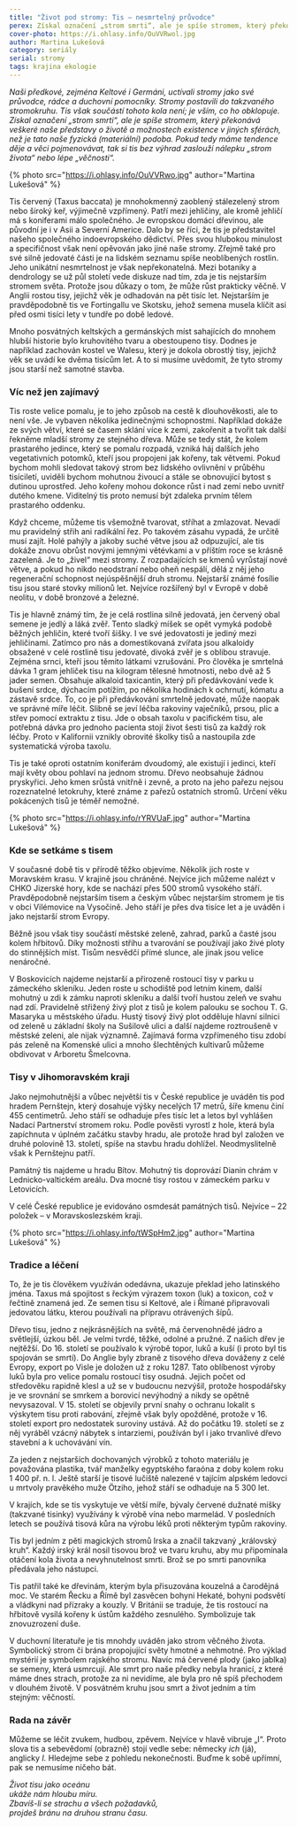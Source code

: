 ```yaml
---
title: "Život pod stromy: Tis – nesmrtelný průvodce"
perex: Získal označení „strom smrti“, ale je spíše stromem, který překonává veškeré naše představy o životě a možnostech existence v jiných sférách, než je tato naše fyzická (materiální) podoba.
cover-photo: https://i.ohlasy.info/OuVVRwol.jpg
author: Martina Lukešová
category: seriály
serial: stromy
tags: krajina ekologie
---
```


*Naši předkové, zejména Keltové i Germáni, uctívali stromy jako své průvodce, rádce a duchovní pomocníky. Stromy postavili do takzvaného stromokruhu. Tis však součástí tohoto kola není; je vším, co ho obklopuje. Získal označení „strom smrti“, ale je spíše stromem, který překonává veškeré naše představy o životě a možnostech existence v jiných sférách, než je tato naše fyzická (materiální) podoba. Pokud tedy máme tendence děje a věci pojmenovávat, tak si tis bez výhrad zaslouží nálepku „strom života“ nebo lépe „věčnosti“.*

{% photo src="https://i.ohlasy.info/OuVVRwo.jpg" author="Martina Lukešová" %}

Tis červený (Taxus baccata) je mnohokmenný zaoblený stálezelený strom nebo široký keř, výjimečně vzpřímený. Patří mezi jehličiny, ale kromě jehličí má s koniferami málo společného. Je evropskou domácí dřevinou, ale původní je i v Asii a Severní Americe. Dalo by se říci, že tis je představitel našeho společného indoevropského dědictví. Přes svou hlubokou minulost a specifičnost však není opěvován jako jiné naše stromy. Zřejmě také pro své silně jedovaté části je na lidském seznamu spíše neoblíbených rostlin. Jeho unikátní nesmrtelnost je však nepřekonatelná. Mezi botaniky a dendrology se už půl století vede diskuze nad tím, zda je tis nejstarším stromem světa. Protože jsou důkazy o tom, že může růst prakticky věčně. V Anglii rostou tisy, jejichž věk je odhadován na pět tisíc let. Nejstarším je pravděpodobně tis ve Fortingallu ve Skotsku, jehož semena musela klíčit asi před osmi tisíci lety v tundře po době ledové.

Mnoho posvátných keltských a germánských míst sahajících do mnohem hlubší historie bylo kruhovitého tvaru a obestoupeno tisy. Dodnes je například zachován kostel ve Walesu, který je dokola obrostlý tisy, jejichž věk se uvádí ke dvěma tisícům let. A to si musíme uvědomit, že tyto stromy jsou starší než samotné stavba.

### Víc než jen zajímavý

Tis roste velice pomalu, je to jeho způsob na cestě k dlouhověkosti, ale to není vše. Je vybaven několika jedinečnými schopnostmi. Například dokáže ze svých větví, které se časem sklání více k zemi, zakořenit a tvořit tak další řekněme mladší stromy ze stejného dřeva. Může se tedy stát, že kolem prastarého jedince, který se pomalu rozpadá, vzniká háj dalších jeho vegetativních potomků, kteří jsou propojeni jak kořeny, tak větvemi. Pokud bychom mohli sledovat takový strom bez lidského ovlivnění v průběhu tisíciletí, uviděli bychom mohutnou živoucí a stále se obnovující bytost s dutinou uprostřed. Jeho kořeny mohou dokonce růst i nad zemí nebo uvnitř dutého kmene. Viditelný tis proto nemusí být zdaleka prvním tělem prastarého oddenku.

Když chceme, můžeme tis všemožně tvarovat, stříhat a zmlazovat. Nevadí mu pravidelný střih ani radikální řez. Po takovém zásahu vypadá, že určitě musí zajít. Holé pahýly a jakoby suché větve jsou až odpuzující, ale tis dokáže znovu obrůst novými jemnými větévkami a v příštím roce se krásně zazelená. Je to „živel“ mezi stromy. Z rozpadajících se kmenů vyrůstají nové větve, a pokud ho nikdo neodstraní nebo oheň nespálí, dělá z něj jeho regenerační schopnost nejúspěšnější druh stromu. Nejstarší známé fosílie tisu jsou staré stovky milionů let. Nejvíce rozšířený byl v Evropě v době neolitu, v době bronzové a železné.

Tis je hlavně známý tím, že je celá rostlina silně jedovatá, jen červený obal semene je jedlý a láká zvěř. Tento sladký míšek se opět vymyká podobě běžných jehličin, které tvoří šišky. I ve své jedovatosti je jediný mezi jehličinami. Zatímco pro nás a domestikovaná zvířata jsou alkaloidy obsažené v celé rostlině tisu jedovaté, divoká zvěř je s oblibou stravuje. Zejména srnci, kteří jsou těmito látkami vzrušováni. Pro člověka je smrtelná dávka 1 gram jehliček tisu na kilogram tělesné hmotnosti, nebo dvě až 5 jader semen. Obsahuje alkaloid taxicantin, který při předávkování vede k bušení srdce, dýchacím potížím, po několika hodinách k ochrnutí, kómatu a zástavě srdce. To, co je při předávkování smrtelně jedovaté, může naopak ve správné míře léčit. Slibně se jeví léčba rakoviny vaječníků, prsou, plic a střev pomocí extraktu z tisu. Jde o obsah taxolu v pacifickém tisu, ale potřebná dávka pro jednoho pacienta stojí život šesti tisů za každý rok léčby. Proto v Kalifornii vznikly obrovité školky tisů a nastoupila zde systematická výroba taxolu.

Tis je také oproti ostatním koniferám dvoudomý, ale existují i jedinci, kteří mají květy obou pohlaví na jednom stromu. Dřevo neobsahuje žádnou pryskyřici. Jeho kmen srůstá vnitřně i zevně, a proto na jeho pařezu nejsou rozeznatelné letokruhy, které známe z pařezů ostatních stromů. Určení věku pokácených tisů je téměř nemožné.

{% photo src="https://i.ohlasy.info/rYRVUaF.jpg" author="Martina Lukešová" %}

### Kde se setkáme s tisem

V současné době tis v přírodě těžko objevíme. Několik jich roste v Moravském krasu. V krajině jsou chráněné. Nejvíce jich můžeme nalézt v CHKO Jizerské hory, kde se nachází přes 500 stromů vysokého stáří. Pravděpodobně nejstarším tisem a českým vůbec nejstarším stromem je tis v obci Vilémovice na Vysočině. Jeho stáří je přes dva tisíce let a je uváděn i jako nejstarší strom Evropy.

Běžně jsou však tisy součástí městské zeleně, zahrad, parků a časté jsou kolem hřbitovů. Díky možnosti střihu a tvarování se používají jako živé ploty do stinnějších míst. Tisům nesvědčí přímé slunce, ale jinak jsou velice nenáročné. 

V Boskovicích najdeme nejstarší a přirozeně rostoucí tisy v parku u zámeckého skleníku. Jeden roste  u schodiště pod letním kinem, další mohutný u zdi k zámku naproti skleníku a další tvoří hustou zeleň ve svahu nad zdí. Pravidelně střižený živý plot z tisů je kolem palouku se sochou T. G. Masaryka u městského úřadu. Hustý tisový živý plot odděluje hlavní silnici od zeleně u základní školy na Sušilově ulici a další najdeme roztroušeně v městské zeleni, ale nijak významně. Zajímavá forma vzpřímeného tisu zdobí pás zeleně na Komenské ulici a mnoho šlechtěných kultivarů můžeme obdivovat v Arboretu Šmelcovna.

### Tisy v Jihomoravském kraji

Jako nejmohutnější a vůbec největší tis v České republice je uváděn tis pod hradem Pernštejn, který dosahuje výšky necelých 17 metrů, šíře kmenu činí 455 centimetrů. Jeho stáří se odhaduje přes tisíc let a letos byl vyhlášen Nadací Partnerství stromem roku. Podle pověsti vyrostl z hole, která byla zapíchnuta v úplném začátku stavby hradu, ale protože hrad byl založen ve druhé polovině 13. století, spíše na stavbu hradu dohlížel. Neodmyslitelně však k Pernštejnu patří.

Památný tis najdeme u hradu Bítov. Mohutný tis doprovází Dianin chrám v Lednicko-valtickém areálu. Dva mocné tisy rostou v zámeckém parku v Letovicích.

V celé České republice je evidováno osmdesát památných tisů. Nejvíce – 22 položek – v Moravskoslezském kraji.

{% photo src="https://i.ohlasy.info/tWSpHm2.jpg" author="Martina Lukešová" %}

### Tradice a léčení

To, že je tis člověkem využíván odedávna, ukazuje překlad jeho latinského jména. Taxus má spojitost s řeckým výrazem toxon (luk) a toxicon, což v řečtině znamená jed. Ze semen tisu si Keltové, ale i Římané připravovali jedovatou látku, kterou používali na přípravu otrávených šípů.

Dřevo tisu, jedno z nejkrásnějších na světě, má červenohnědé jádro a světlejší, úzkou běl. Je velmi tvrdé, těžké, odolné a pružné. Z našich dřev je nejtěžší. Do 16. století se používalo k výrobě topor, luků a kuší (i proto byl tis spojován se smrtí). Do Anglie byly zbraně z tisového dřeva dováženy z celé Evropy, export po Visle je doložen už z roku 1287. Tato oblíbenost výroby luků byla pro velice pomalu rostoucí tisy osudná. Jejich počet od středověku rapidně klesl a už se v budoucnu nezvýšil, protože hospodářsky je ve srovnání se smrkem a borovicí nevýhodný a nikdy se opětně nevysazoval. V 15. století se objevily první snahy o ochranu lokalit s výskytem tisu proti rabování, zřejmě však byly opožděné, protože v 16. století export pro nedostatek suroviny ustává. Až do počátku 19. století se z něj vyráběl vzácný nábytek s intarziemi, používán byl i jako trvanlivé dřevo stavební a k uchovávání vín. 

Za jeden z nejstarších dochovaných výrobků z tohoto materiálu je považována plastika, tvář manželky egyptského faraóna z doby kolem roku 1 400 př. n. l. Ještě starší je tisové lučiště nalezené v tajícím alpském ledovci u mrtvoly pravěkého muže Ötziho, jehož stáří se odhaduje na 5 300 let.

V krajích, kde se tis vyskytuje ve větší míře, bývaly červené dužnaté míšky (takzvané tisinky) využívány k výrobě vína nebo marmelád. V posledních letech se používá tisová kůra na výrobu léků proti některým typům rakoviny.

Tis byl jedním z pěti magických stromů Irska a značil takzvaný „královský kruh“. Každý irský král nosil tisovou brož ve tvaru kruhu, aby mu připomínala otáčení kola života a nevyhnutelnost smrti. Brož se po smrti panovníka předávala jeho nástupci.  

Tis patřil také ke dřevinám, kterým byla přisuzována kouzelná a čarodějná moc. Ve starém Řecku a Římě byl zasvěcen bohyni Hekaté, bohyni podsvětí a vládkyni nad přízraky a kouzly. V Británii se traduje, že tis rostoucí na hřbitově vysílá kořeny k ústům každého zesnulého. Symbolizuje tak znovuzrození duše.

V duchovní literatuře je tis mnohdy uváděn jako strom věčného života. Symbolický strom či brána propojující světy hmotné a nehmotné. Pro výklad mystérií je symbolem rajského stromu. Navíc má červené plody (jako jablka) se semeny, která usmrcují. Ale smrt pro naše předky nebyla hranicí, z které máme dnes strach, protože za ni nevidíme, ale byla pro ně spíš přechodem v dlouhém životě. V posvátném kruhu jsou smrt a život jedním a tím stejným: věčností. 

### Rada na závěr

Můžeme se léčit zvukem, hudbou, zpěvem. Nejvíce v hlavě vibruje „I“. Proto slova tis a sebevědomí (obrazně) stojí vedle sebe: německy *ich* (já), anglicky *I.* Hledejme sebe z pohledu nekonečnosti. Buďme k sobě upřímní, pak se nemusíme ničeho bát.

*Život tisu jako oceánu*  
*ukáže nám hloubu míru.*  
*Zbavíš-li se strachu a všech požadavků,*  
*projdeš bránu na druhou stranu času.*
